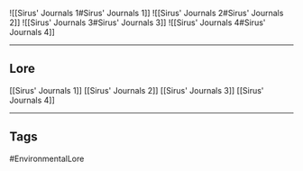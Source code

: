 ![[Sirus' Journals 1#Sirus' Journals 1]]
![[Sirus' Journals 2#Sirus' Journals 2]]
![[Sirus' Journals 3#Sirus' Journals 3]]
![[Sirus' Journals 4#Sirus' Journals 4]]

---
## Lore
[[Sirus' Journals 1]]
[[Sirus' Journals 2]]
[[Sirus' Journals 3]]
[[Sirus' Journals 4]]

---
## Tags
#EnvironmentalLore 